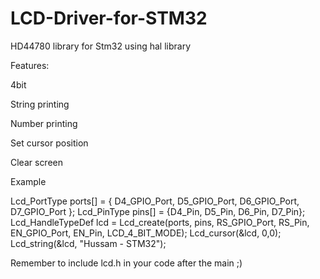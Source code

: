 # LCD-Driver-for-STM32
HD44780 library for Stm32 using hal library


Features:

4bit

String printing

Number printing

Set cursor position

Clear screen

Example

Lcd_PortType ports[] = {
  		  D4_GPIO_Port, D5_GPIO_Port, D6_GPIO_Port, D7_GPIO_Port
    };
    Lcd_PinType pins[] = {D4_Pin, D5_Pin, D6_Pin, D7_Pin};
    Lcd_HandleTypeDef lcd = Lcd_create(ports, pins, RS_GPIO_Port, RS_Pin, EN_GPIO_Port, EN_Pin, LCD_4_BIT_MODE);
    Lcd_cursor(&lcd, 0,0);
    Lcd_string(&lcd, "Hussam - STM32");
 
Remember to include lcd.h in your code after the main ;) 
